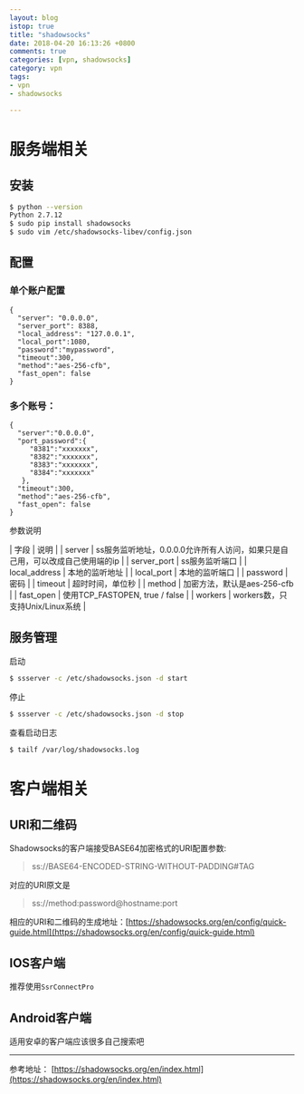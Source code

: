 ```yaml
---
layout: blog
istop: true
title: "shadowsocks"
date: 2018-04-20 16:13:26 +0800
comments: true
categories: [vpn, shadowsocks]
category: vpn
tags:
- vpn
- shadowsocks

---
```


# 服务端相关
## 安装

```bash
$ python --version
Python 2.7.12
$ sudo pip install shadowsocks
$ sudo vim /etc/shadowsocks-libev/config.json
```
## 配置

### 单个账户配置

```
{
  "server": "0.0.0.0",
  "server_port": 8388,
  "local_address": "127.0.0.1",
  "local_port":1080,
  "password":"mypassword",
  "timeout":300,
  "method":"aes-256-cfb",
  "fast_open": false
}
```

### 多个账号：

```
{  
  "server":"0.0.0.0",  
  "port_password":{  
     "8381":"xxxxxxx",  
     "8382":"xxxxxxx",  
     "8383":"xxxxxxx",  
     "8384":"xxxxxxx"  
   },  
  "timeout":300,  
  "method":"aes-256-cfb",  
  "fast_open": false  
}
```

参数说明

| 字段 | 说明 |
| server | ss服务监听地址，0.0.0.0允许所有人访问，如果只是自己用，可以改成自己使用端的ip |
| server_port |	ss服务监听端口 |
| local_address |	本地的监听地址 |
| local_port | 本地的监听端口 |
| password | 密码 |
| timeout | 超时时间，单位秒 |
| method | 加密方法，默认是aes-256-cfb |
| fast_open	| 使用TCP_FASTOPEN, true / false |
| workers	| workers数，只支持Unix/Linux系统 |

## 服务管理

启动
```bash
$ ssserver -c /etc/shadowsocks.json -d start  
```
停止
```bash
$ ssserver -c /etc/shadowsocks.json -d stop
```
查看启动日志
```bash
$ tailf /var/log/shadowsocks.log
```
# 客户端相关
## URI和二维码


Shadowsocks的客户端接受BASE64加密格式的URI配置参数:

>ss://BASE64-ENCODED-STRING-WITHOUT-PADDING#TAG

对应的URI原文是

>ss://method:password@hostname:port

相应的URI和二维码的生成地址：[https://shadowsocks.org/en/config/quick-guide.html](https://shadowsocks.org/en/config/quick-guide.html)



## IOS客户端

推荐使用`SsrConnectPro`

## Android客户端

适用安卓的客户端应该很多自己搜索吧

---
参考地址：
[https://shadowsocks.org/en/index.html](https://shadowsocks.org/en/index.html)
